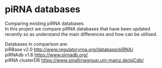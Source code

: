 # piRNA databases
Comparing existing piRNA databases  
In this project we compare piRNA databases that have been updated   
recently so as understand the main differences and how can be utilised.  

Databases in comparison are:  
piRBase v2.0 http://www.regulatoryrna.org/database/piRNA/  
piRNAdb v1.8 https://www.pirnadb.org/  
piRNA clusterDB https://www.smallrnagroup.uni-mainz.de/piCdb/
